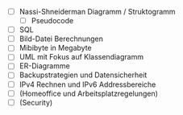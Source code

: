 
- [ ] Nassi-Shneiderman Diagramm / Struktogramm
	- [ ] Pseudocode
- [ ] SQL
- [ ] Bild-Datei Berechnungen
- [ ] Mibibyte in Megabyte
- [ ] UML mit Fokus auf Klassendiagramm
- [ ] ER-Diagramme
- [ ] Backupstrategien und Datensicherheit
- [ ] IPv4 Rechnen und IPv6 Addressbereiche
- [ ] (Homeoffice und Arbeitsplatzregelungen)
- [ ] (Security)